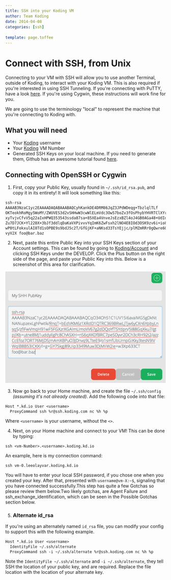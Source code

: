 ```yaml
---
title: SSH into your Koding VM
author: Team Koding
date: 2014-04-08
categories: [ssh]

template: page.toffee
---
```


# Connect with SSH, from Unix

Connecting to your VM with SSH will allow you to use another Terminal, outside 
of Koding, to interact with your Koding VM. This is also required if you're 
interested in using SSH Tunneling. If you're connecting with PuTTY, have a look 
[here][connect windows]. If you're using Cygwin, these instructions will work 
fine for you.

We are going to use the terminology "local" to represent the machine that 
you're connecting to Koding with.

## What you will need

- Your [Koding][koding] username
- Your [Koding][koding] VM Number
- Generated SSH Keys on your local machine. If you need to generate them, 
  Github has an awesome tutorial found [here][github keygen].

## Connecting with OpenSSH or Cygwin

1. First, copy your Public Key, usually found in `~/.ssh/id_rsa.pub`, and copy 
  it in its entirety! It will look something like this:
  
```
ssh-rsa AAAAB3NzaC1yc2EAAAADAQABAAABAQCyhKankDE4DRM86JqZ3JPdWDeqg+TbzlqlTLf 
OKTeokhRoMgy5WoMY/ZWUVES3d2vSHHwW3cwWlELmVdc3Ow57boZv3fOsPhybYHVRTClXYr1ncS 
xyTvjvCfvV5q22aIxHPWQ353543ssda87sa+85XEa4VnveJsEzxBZl4oJ4GB0AGa48+UdIqutrg 
Zu7D7JCK+Yl228X+3bJf3ddlqDaKaVXPivvvYqImK6ZwFsxh2lNO4E8IOd3OSK9zv6i+io8PxWm 
wP0tLFokxulAI8Td1sOPBE9s9bdJ5c2T/GfGjKF+aNKsd33TsYEjjc/plMZmRRrOgQwre6OAkgM 
vyV2X foo@bar.baz
```

2. Next, paste this entire Public Key into your SSH Keys section of your 
Account settings. This can be found by going to 
[Koding/Account](https://koding.com/Account) and clicking SSH Keys under the 
DEVELOP. Click the Plus button on the right side of the page, and paste your 
Public Key into this. Below is a screenshot of this area for clarification.  

![Koding SSH Keys](sshkeys.png)

3. Now go back to your Home machine, and create the file `~/.ssh/config` 
  _(assuming it's not already created)_. Add the following code into that file:

```
Host *.kd.io User <username>
  ProxyCommand ssh %r@ssh.koding.com nc %h %p
```

Where `<username>` is your username, without the `<>`.

4. Next, on your Home machine and connect to your VM! This can be done by 
  typing:

```
ssh <vm-Number>.<username>.koding.kd.io
```

An example, here is my connection command:

```
ssh vm-0.leeolayvar.koding.kd.io
```

You will have to enter your local SSH password, if you chose one when you 
created your key. After that, presented with `username@vm-X:~$`, signaling that 
you have connected successfully.This step has quite a few Gotchas so please 
review them below.Two likely gotchas, are Agent Failure and 
ssh_exchange_identification, which can be seen in the Possible Gotchas section 
below.

5. ### Alternate id_rsa

If you're using an alternately named `id_rsa` file, you can modify your config 
to support this with the following example.

```
Host *.kd.io User <username>
  IdentityFile ~/.ssh/alternate
  ProxyCommand ssh -i ~/.ssh/alternate %r@ssh.koding.com nc %h %p
```

Note the `IdentityFile ~/.ssh/alternate` and `-i ~/.ssh/alternate`, they tell 
SSH the location of your public key, and are required. Replace the file 
location with the location of your alternate key.




[koding]: https://koding.com
[github keygen]: https://help.github.com/articles/generating-ssh-keys
[connect windows]: /guides/connect-with-ssh-windows
